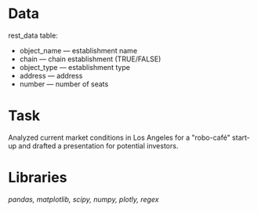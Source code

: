 # Data

rest_data table:
- object_name — establishment name
- chain — chain establishment (TRUE/FALSE)
- object_type — establishment type
- address — address
- number — number of seats

# Task

Analyzed current market conditions in Los Angeles for a "robo-café" start-up and drafted a presentation for potential investors.  

# Libraries

*pandas, matplotlib, scipy,  numpy, plotly, regex*
